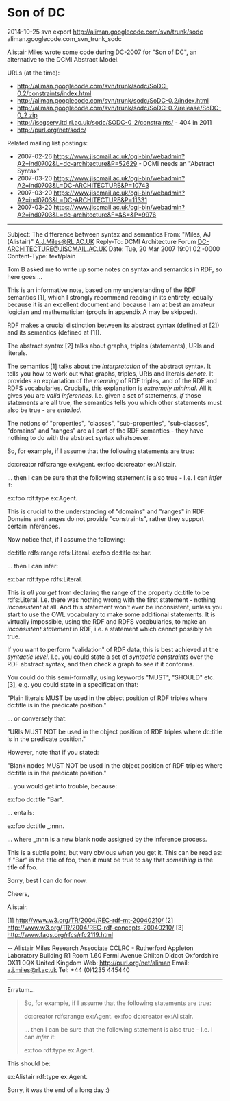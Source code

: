 Son of DC 
=========

2014-10-25 svn export http://aliman.googlecode.com/svn/trunk/sodc aliman.googlecode.com_svn_trunk_sodc

Alistair Miles wrote some code during DC-2007 for "Son of DC", an alternative to 
the DCMI Abstract Model.  

URLs (at the time):
* http://aliman.googlecode.com/svn/trunk/sodc/SoDC-0.2/constraints/index.html
* http://aliman.googlecode.com/svn/trunk/sodc/SoDC-0.2/index.html
* http://aliman.googlecode.com/svn/trunk/sodc/SoDC-0.2/release/SoDC-0_2.zip
* http://isegserv.itd.rl.ac.uk/sodc/SODC-0_2/constraints/ - 404 in 2011 
* http://purl.org/net/sodc/

Related mailing list postings:
* 2007-02-26 https://www.jiscmail.ac.uk/cgi-bin/webadmin?A2=ind0702&L=dc-architecture&P=52629 - DCMI needs an "Abstract Syntax"
* 2007-03-20 https://www.jiscmail.ac.uk/cgi-bin/webadmin?A2=ind0703&L=DC-ARCHITECTURE&P=10743
* 2007-03-20 https://www.jiscmail.ac.uk/cgi-bin/webadmin?A2=ind0703&L=DC-ARCHITECTURE&P=11331
* 2007-03-20 https://www.jiscmail.ac.uk/cgi-bin/webadmin?A2=ind0703&L=dc-architecture&F=&S=&P=9976


----------------------------------------------------------------------
Subject: The difference between syntax and semantics
From: "Miles, AJ (Alistair)" <A.J.Miles@RL.AC.UK>
Reply-To: DCMI Architecture Forum <DC-ARCHITECTURE@JISCMAIL.AC.UK>
Date: Tue, 20 Mar 2007 19:01:02 -0000
Content-Type: text/plain

Tom B asked me to write up some notes on syntax and semantics in RDF, so
here goes ...

This is an informative note, based on my understanding of the RDF
semantics [1], which I strongly recommend reading in its entirety,
equally because it is an excellent document and because I am at best an
amateur logician and mathematician (proofs in appendix A may be
skipped).

RDF makes a crucial distinction between its abstract syntax (defined at
[2]) and its semantics (defined at [1]). 

The abstract syntax [2] talks about graphs, triples (statements), URIs
and literals. 

The semantics [1] talks about the *interpretation* of the abstract
syntax. It tells you how to work out what graphs, triples, URIs and
literals *denote*. It provides an explanation of the *meaning* of RDF
triples, and of the RDF and RDFS vocabularies. Crucially, this
explanation is *extremely minimal*. All it gives you are *valid
inferences*. I.e. given a set of statements, *if* those statements are
all true, the semantics tells you which other statements must also be
true - are *entailed*. 

The notions of "properties", "classes", "sub-properties", "sub-classes",
"domains" and "ranges" are all part of the RDF semantics - they have
nothing to do with the abstract syntax whatsoever.

So, for example, if I assume that the following statements are true:

dc:creator rdfs:range ex:Agent.
ex:foo dc:creator ex:Alistair.

... then I can be sure that the following statement is also true - I.e.
I can *infer* it:

ex:foo rdf:type ex:Agent.

This is crucial to the understanding of "domains" and "ranges" in RDF.
Domains and ranges do not provide "constraints", rather they support
certain inferences.

Now notice that, if I assume the following:

dc:title rdfs:range rdfs:Literal.
ex:foo dc:title ex:bar.

... then I can infer:

ex:bar rdf:type rdfs:Literal.

This is *all you get* from declaring the range of the property dc:title
to be rdfs:Literal. I.e. there was nothing wrong with the first
statement - nothing *inconsistent* at all. And this statement won't ever
be inconsistent, unless you start to use the OWL vocabulary to make some
additional statements. It is virtually impossible, using the RDF and
RDFS vocabularies, to make an *inconsistent statement* in RDF, i.e. a
statement which cannot possibly be true. 

If you want to perform "validation" of RDF data, this is best achieved
at the *syntactic level*. I.e. you could state a set of *syntactic
constraints* over the RDF abstract syntax, and then check a graph to see
if it conforms.

You could do this semi-formally, using keywords "MUST", "SHOULD" etc.
[3], e.g. you could state in a specification that:

"Plain literals MUST be used in the object position of RDF triples where
dc:title is in the predicate position."

... or conversely that:

"URIs MUST NOT be used in the object position of RDF triples where
dc:title is in the predicate position."

However, note that if you stated:

"Blank nodes MUST NOT be used in the object position of RDF triples
where dc:title is in the predicate position."

... you would get into trouble, because:

ex:foo dc:title "Bar".

... entails:

ex:foo dc:title _:nnn.

... where _:nnn is a new blank node assigned by the inference process.

This is a subtle point, but very obvious when you get it. This can be
read as: if "Bar" is the title of foo, then it must be true to say that
*something* is the title of foo.

Sorry, best I can do for now.

Cheers,

Alistair.

[1] http://www.w3.org/TR/2004/REC-rdf-mt-20040210/
[2] http://www.w3.org/TR/2004/REC-rdf-concepts-20040210/
[3] http://www.faqs.org/rfcs/rfc2119.html

--
Alistair Miles
Research Associate
CCLRC - Rutherford Appleton Laboratory
Building R1 Room 1.60
Fermi Avenue
Chilton
Didcot
Oxfordshire OX11 0QX
United Kingdom
Web: http://purl.org/net/aliman
Email: a.j.miles@rl.ac.uk
Tel: +44 (0)1235 445440 

----------------------------------------------------------------------
Erratum...

> So, for example, if I assume that the following statements are true:
> 
> dc:creator rdfs:range ex:Agent.
> ex:foo dc:creator ex:Alistair.
> 
> ... then I can be sure that the following statement is also true -
I.e.
> I can *infer* it:
> 
> ex:foo rdf:type ex:Agent.

This should be:

ex:Alistair rdf:type ex:Agent.

Sorry, it was the end of a long day :)

